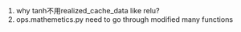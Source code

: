 1. why tanh不用realized_cache_data like relu?
2. ops.mathemetics.py need to go through modified many functions 
